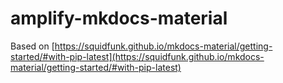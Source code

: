 # amplify-mkdocs-material

Based on [https://squidfunk.github.io/mkdocs-material/getting-started/#with-pip-latest](https://squidfunk.github.io/mkdocs-material/getting-started/#with-pip-latest)